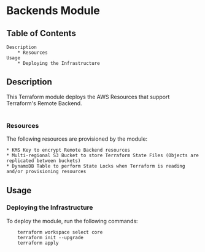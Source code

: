 # Backends Module

## Table of Contents

    Description
        * Resources
    Usage
        * Deploying the Infrastructure
            

## Description
This Terraform module deploys the AWS Resources that support Terraform's Remote Backend.  
&nbsp;

### Resources
The following resources are provisioned by the module:

    * KMS Key to encrypt Remote Backend resources
    * Multi-regional S3 Bucket to store Terraform State Files (Objects are replicated between buckets)
    * DynamoDB Table to perform State Locks when Terraform is reading and/or provisioning resources


## Usage

### Deploying the Infrastructure
To deploy the module, run the following commands:

        terraform workspace select core
        terraform init --upgrade
        terraform apply